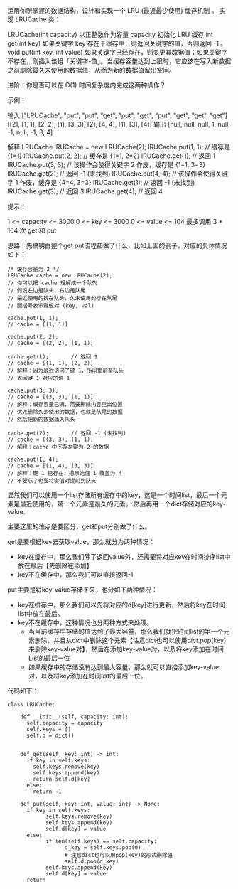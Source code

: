 运用你所掌握的数据结构，设计和实现一个  LRU (最近最少使用) 缓存机制 。
实现 LRUCache 类：

LRUCache(int capacity) 以正整数作为容量 capacity 初始化 LRU 缓存
int get(int key) 如果关键字 key 存在于缓存中，则返回关键字的值，否则返回 -1 。
void put(int key, int value) 如果关键字已经存在，则变更其数据值；如果关键字不存在，则插入该组「关键字-值」。当缓存容量达到上限时，它应该在写入新数据之前删除最久未使用的数据值，从而为新的数据值留出空间。
 

进阶：你是否可以在 O(1) 时间复杂度内完成这两种操作？

 

示例：

输入
["LRUCache", "put", "put", "get", "put", "get", "put", "get", "get", "get"]
[[2], [1, 1], [2, 2], [1], [3, 3], [2], [4, 4], [1], [3], [4]]
输出
[null, null, null, 1, null, -1, null, -1, 3, 4]

解释
LRUCache lRUCache = new LRUCache(2);
lRUCache.put(1, 1); // 缓存是 {1=1}
lRUCache.put(2, 2); // 缓存是 {1=1, 2=2}
lRUCache.get(1);    // 返回 1
lRUCache.put(3, 3); // 该操作会使得关键字 2 作废，缓存是 {1=1, 3=3}
lRUCache.get(2);    // 返回 -1 (未找到)
lRUCache.put(4, 4); // 该操作会使得关键字 1 作废，缓存是 {4=4, 3=3}
lRUCache.get(1);    // 返回 -1 (未找到)
lRUCache.get(3);    // 返回 3
lRUCache.get(4);    // 返回 4
 

提示：

1 <= capacity <= 3000
0 <= key <= 3000
0 <= value <= 104
最多调用 3 * 104 次 get 和 put



思路：先搞明白整个get put流程都做了什么，比如上面的例子，对应的具体情况如下：

```
/* 缓存容量为 2 */
LRUCache cache = new LRUCache(2);
// 你可以把 cache 理解成一个队列
// 假设左边是队头，右边是队尾
// 最近使用的排在队头，久未使用的排在队尾
// 圆括号表示键值对 (key, val)

cache.put(1, 1);
// cache = [(1, 1)]

cache.put(2, 2);
// cache = [(2, 2), (1, 1)]

cache.get(1);       // 返回 1
// cache = [(1, 1), (2, 2)]
// 解释：因为最近访问了键 1，所以提前至队头
// 返回键 1 对应的值 1

cache.put(3, 3);
// cache = [(3, 3), (1, 1)]
// 解释：缓存容量已满，需要删除内容空出位置
// 优先删除久未使用的数据，也就是队尾的数据
// 然后把新的数据插入队头

cache.get(2);       // 返回 -1 (未找到)
// cache = [(3, 3), (1, 1)]
// 解释：cache 中不存在键为 2 的数据

cache.put(1, 4);    
// cache = [(1, 4), (3, 3)]
// 解释：键 1 已存在，把原始值 1 覆盖为 4
// 不要忘了也要将键值对提前到队头

```


显然我们可以使用一个list存储所有缓存中的key，这是一个时间list，最后一个元素是最近使用的，第一个元素是最久的元素。
然后再用一个dict存储对应的key-value.

主要这里的难点是要区分，get和put分别做了什么。

get是要根据key去获取value，那么就分为两种情况：
- key在缓存中，那么我们除了返回value外，还需要将对应key在时间排序list中放在最后【先删除在添加】
- key不在缓存中，那么我们可以直接返回-1

put主要是将key-value存储下来，也分如下两种情况：
- key在缓存中，那么我们可以先将对应的d[key]进行更新，然后将key在时间list中放在最后。
- key不在缓存中，这种情况也分两种方式来处理。
  - 当当前缓存中存储的值达到了最大容量，那么我们就把时间list的第一个元素删除，并且从dict中删除这个元素【注意dict也可以使用dict.pop(key)来删除key-value对】，然后在添加key-value对，以及将key添加在时间List的最后一位
  - 如果缓存中的存储没有达到最大容量，那么就可以直接添加key-value对，以及将key添加在时间list的最后一位。

代码如下：
```
class LRUCache:

    def __init__(self, capacity: int):
      self.capacity = capacity
      self.keys = []
      self.d = dict()


    def get(self, key: int) -> int:
      if key in self.keys:
        self.keys.remove(key)
        self.keys.append(key)
        return self.d[key]
      else:
        return -1

    def put(self, key: int, value: int) -> None:
      if key in self.keys:
            self.keys.remove(key)
            self.keys.append(key)
            self.d[key] = value
      else:
            if len(self.keys) == self.capacity:
                  d_key = self.keys.pop(0)
                  # 注意dict也可以用pop(key)的形式删除值
                  self.d.pop(d_key)
            self.keys.append(key)
            self.d[key] = value
      return
```